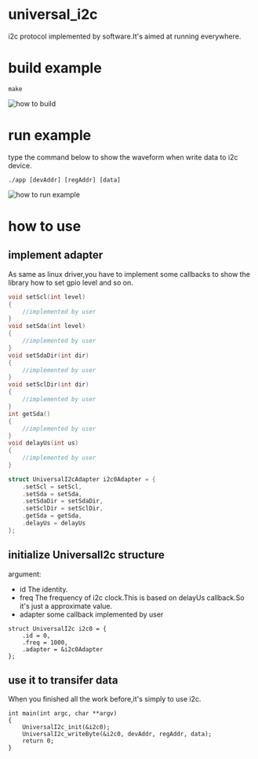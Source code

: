 # universal_i2c
i2c protocol implemented by software.It's aimed at running everywhere.

# build example
```
make
```
![how to build](https://github.com/logic-wei/universal_i2c/raw/master/screenshots/example.png)

# run example
type the command below to show the waveform when write data to i2c device.
```
./app [devAddr] [regAddr] [data]
```
![how to run example](https://github.com/logic-wei/universal_i2c/raw/master/screenshots/example.png)

# how to use
## implement adapter
As same as linux driver,you have to implement some callbacks to show the library how to set gpio level and so on.
```c
void setScl(int level)
{
	//implemented by user
}
void setSda(int level)
{
	//implemented by user
}
void setSdaDir(int dir)
{
	//implemented by user
}
void setSclDir(int dir)
{
	//implemented by user
}
int getSda()
{
	//implemented by user
}
void delayUs(int us)
{
	//implemented by user	
}

struct UniversalI2cAdapter i2c0Adapter = {
	.setScl = setScl,
	.setSda = setSda,
	.setSdaDir = setSdaDir,
	.setSclDir = setSclDir,
	.getSda = getSda,
	.delayUs = delayUs
};
```
## initialize UniversalI2c structure
argument:
- id
The identity.
- freq
The frequency of i2c clock.This is based on delayUs callback.So it's just a approximate value.
- adapter
some callback implemented by user
```
struct UniversalI2c i2c0 = {
	.id = 0,
	.freq = 1000,
	.adapter = &i2c0Adapter
};
```
## use it to transifer data
When you finished all the work before,it's simply to use i2c.
```
int main(int argc, char **argv)
{
	UniversalI2c_init(&i2c0);
	UniversalI2c_writeByte(&i2c0, devAddr, regAddr, data);
	return 0;
}
```
